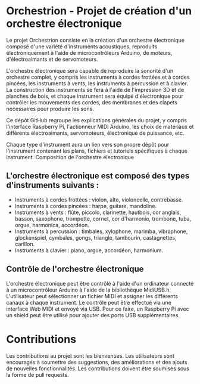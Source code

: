 # Orchestrion - Projet de création d'un orchestre électronique

Le projet Orchestrion consiste en la création d'un orchestre électronique composé d'une variété d'instruments acoustiques, reproduits électroniquement à l'aide de microcontrôleurs Arduino, de moteurs, d'électroaimants et de servomoteurs.

L'orchestre électronique sera capable de reproduire la sonorité d'un orchestre complet, y compris les instruments à cordes frottées et à cordes pincées, les instruments à vents, les instruments à percussion et à clavier. La construction des instruments se fera à l'aide de l'impression 3D et de planches de bois, et chaque instrument sera équipé d'électronique pour contrôler les mouvements des cordes, des membranes et des clapets nécessaires pour produire les sons.

Ce dépôt GitHub regroupe les explications générales du projet, y compris l'interface Raspberry Pi, l'actionneur MIDI Arduino, les choix de matériaux et différents électroaimants, servomoteurs, électronique de puissance, etc.

Chaque type d'instrument aura un lien vers son propre dépôt pour l'instrument contenant les plans, fichiers et tutoriels spécifiques à chaque instrument.
Composition de l'orchestre électronique

## L'orchestre électronique est composé des types d'instruments suivants :

   - Instruments à cordes frottées : violon, alto, violoncelle, contrebasse.
   - Instruments à cordes pincées : harpe, guitare, mandoline.
   - Instruments à vents : flûte, piccolo, clarinette, hautbois, cor anglais, basson, saxophone, trompette, cornet, cor d'harmonie, trombone, tuba, orgue, harmonica, accordéon.
  -  Instruments à percussion : timbales, xylophone, marimba, vibraphone, glockenspiel, cymbales, gongs, triangle, tambourin, castagnettes, carillon.
  -  Instruments à clavier : piano, orgue, accordéon, harmonium.

## Contrôle de l'orchestre électronique

L'orchestre électronique peut être contrôlé à l'aide d'un ordinateur connecté à un microcontrôleur Arduino à l'aide de la bibliothèque MidiUSB.h. L'utilisateur peut sélectionner un fichier MIDI et assigner les différents canaux à chaque instrument. Le contrôle peut être effectué via une interface Web MIDI et envoyé via USB. Pour ce faire, un Raspberry Pi avec un shield peut être utilisé pour ajouter des ports USB supplémentaires.

# Contributions

Les contributions au projet sont les bienvenues. Les utilisateurs sont encouragés à soumettre des suggestions, des améliorations et des ajouts de nouvelles fonctionnalités. Les contributions doivent être soumises sous la forme de pull requests.

